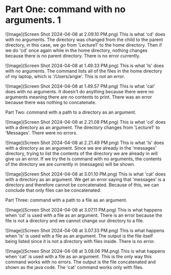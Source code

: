 # Part One: command with no arguments. 1

![Image](Screen Shot 2024-04-08 at 2.09.10 PM.png)
This is what 'cd' does with no arguments. 
The directory was changed from the child to the parent directory, in this case, we go from 'Lecture1' to the home directory. Then if we do 'cd' once again while in the home directory, nothing changes because there is no parent directory. 
There is no error currently. 

![Image](Screen Shot 2024-04-08 at 1.49.33 PM.png)
This is what 'ls' does with no arguments. 
The command lists all of the files in the home directory of my laptop, which is '/Users/angie'.
This is not an error. 

![Image](Screen Shot 2024-04-08 at 1.49.57 PM.png)
This is what 'cat' does with no arguments.
It doesn't do anything because there were no arguments meaning there are no contents to print.
There was an error because there was nothing to concatenate. 

Part Two: command with a path to a directory as an argument.

![Image](Screen Shot 2024-04-08 at 2.21.08 PM.png)
This is what 'cd' does with a directory as an argument.
The directory changes from 'Lecture1' to 'Messages'. 
There were no errors. 

![Image](Screen Shot 2024-04-08 at 2.21.49 PM.png)
This is what 'ls' does with a directory as an argument. 
Since we are already in the 'messages' directory, trying to list the contents of the directory we are already in will give us an error. 
If we try the ls command with no arguments, the contents of the directory we are currently in (messages) will be shown.

![Image](Screen Shot 2024-04-08 at 3.01.10 PM.png)
This is what 'cat' does with a directory as an argument. 
We get an error saying that 'messages' is a directory and therefore cannot be concatenated. Because of this, we can conclude that only files can be concatenated. 


Part Three: command with a path to a file as an argument.

![Image](Screen Shot 2024-04-08 at 3.07.11 PM.png)
This is what happens when 'cd' is used with a file as an argument.
There is an error because the file is not a directory and we cannot change our directory to a file.  

![Image](Screen Shot 2024-04-08 at 3.07.33 PM.png)
This is what happens when 'ls' is used with a file as an argument. 
The output is the file itself being listed since it is not a directory with files inside. 
There is no error. 

![Image](Screen Shot 2024-04-08 at 3.08.06 PM.png)
This is what happens when 'cat' is used with a file as an argument. 
This is the only way this command works with no errors. The output is the file concatenated and shown as the java code.
The 'cat' command works only with files. 
